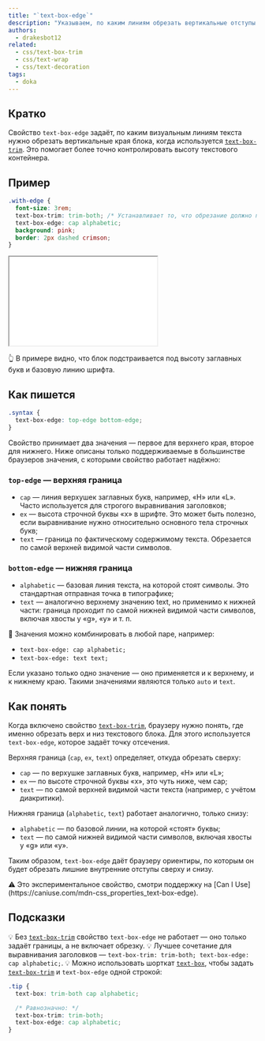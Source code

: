 ```yaml
---
title: "`text-box-edge`"
description: "Указываем, по каким линиям обрезать вертикальные отступы текста."
authors:
  - drakesbot12
related:
  - css/text-box-trim
  - css/text-wrap
  - css/text-decoration
tags:
  - doka
---
```


## Кратко

Свойство `text-box-edge` задаёт, по каким визуальным линиям текста нужно обрезать вертикальные края блока, когда используется [`text-box-trim`](/html/text-box-trim/). Это помогает более точно контролировать высоту текстового контейнера.

## Пример

```css
.with-edge {
  font-size: 3rem;
  text-box-trim: trim-both; /* Устанавливает то, что обрезание должно произойти по обеим сторонам */
  text-box-edge: cap alphabetic;
  background: pink;
  border: 2px dashed crimson;
}
```

<iframe title="Пример text-box-edge с обрезкой текста по cap и alphabetic" src="demos/basic/" height="180"></iframe>

👆 В примере видно, что блок подстраивается под высоту заглавных букв и базовую линию шрифта.

## Как пишется

```css
.syntax {
  text-box-edge: top-edge bottom-edge;
}
```

Свойство принимает два значения — первое для верхнего края, второе для нижнего. Ниже описаны только поддерживаемые в большинстве браузеров значения, с которыми свойство работает надёжно:

### `top-edge` — верхняя граница

- `cap` — линия верхушек заглавных букв, например, «H» или «L». Часто используется для строгого выравнивания заголовков;
- `ex` — высота строчной буквы «x» в шрифте. Это может быть полезно, если выравнивание нужно относительно основного тела строчных букв;
- `text` — граница по фактическому содержимому текста. Обрезается по самой верхней видимой части символов.

### `bottom-edge` — нижняя граница

- `alphabetic` — базовая линия текста, на которой стоят символы. Это стандартная отправная точка в типографике;
- `text` — аналогично верхнему значению text, но применимо к нижней части: граница проходит по самой нижней видимой части символов, включая хвосты у «g», «y» и т. п.

📝 Значения можно комбинировать в любой паре, например:

- `text-box-edge: cap alphabetic;`
- `text-box-edge: text text;`

Если указано только одно значение — оно применяется и к верхнему, и к нижнему краю. Такими значениями являются только `auto` и `text`.


## Как понять

Когда включено свойство [`text-box-trim`](/html/text-box-trim/), браузеру нужно понять, где именно обрезать верх и низ текстового блока. Для этого используется `text-box-edge`, которое задаёт точку отсечения.

Верхняя граница (`cap`, `ex`, `text`) определяет, откуда обрезать сверху:

- `cap` — по верхушке заглавных букв, например, «H» или «L»;
- `ex` — по высоте строчной буквы «x», это чуть ниже, чем cap;
- `text` — по самой верхней видимой части текста (например, с учётом диакритики).

Нижняя граница (`alphabetic`, `text`) работает аналогично, только снизу:

- `alphabetic` — по базовой линии, на которой «стоят» буквы;
- `text` — по самой нижней видимой части символов, включая хвосты у «g» или «y».

Таким образом, `text-box-edge` даёт браузеру ориентиры, по которым он будет обрезать лишние внутренние отступы сверху и снизу.

<aside>
⚠️ Это экспериментальное свойство, смотри поддержку на [Can I Use](https://caniuse.com/mdn-css_properties_text-box-edge).
</aside>

## Подсказки

💡 Без [`text-box-trim`](/html/text-box-trim/) свойство `text-box-edge` не работает — оно только задаёт границы, а не включает обрезку.
💡 Лучшее сочетание для выравнивания заголовков — `text-box-trim: trim-both; text-box-edge: cap alphabetic;`.
💡 Можно использовать шорткат [`text-box`](/css/text-box/), чтобы задать [`text-box-trim`](/css/text-box-trim/) и `text-box-edge` одной строкой:
```css
.tip {
  text-box: trim-both cap alphabetic;

  /* Равнозначно: */
  text-box-trim: trim-both;
  text-box-edge: cap alphabetic;
}
```
